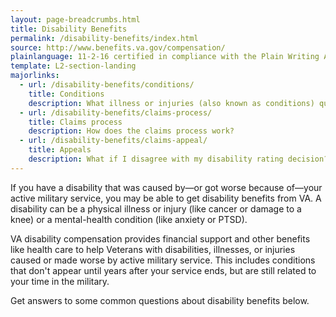 ```yaml
---
layout: page-breadcrumbs.html
title: Disability Benefits
permalink: /disability-benefits/index.html
source: http://www.benefits.va.gov/compensation/
plainlanguage: 11-2-16 certified in compliance with the Plain Writing Act
template: L2-section-landing
majorlinks:
  - url: /disability-benefits/conditions/
    title: Conditions
    description: What illness or injuries (also known as conditions) qualify me for benefits?
  - url: /disability-benefits/claims-process/
    title: Claims process
    description: How does the claims process work?
  - url: /disability-benefits/claims-appeal/
    title: Appeals
    description: What if I disagree with my disability rating decision?
---
```


If you have a disability that was caused by—or got worse because of—your active military service, you may be able to get disability benefits from VA. A disability can be a physical illness or injury (like cancer or damage to a knee) or a mental-health condition (like anxiety or PTSD). 

VA disability compensation provides financial support and other benefits like health care to help Veterans with disabilities, illnesses, or injuries caused or made worse by active military service. This includes conditions that don't appear until years after your service ends, but are still related to your time in the military.

Get answers to some common questions about disability benefits below.
